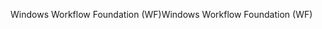 <span data-ttu-id="64388-101">Windows Workflow Foundation (WF)</span><span class="sxs-lookup"><span data-stu-id="64388-101">Windows Workflow Foundation (WF)</span></span>